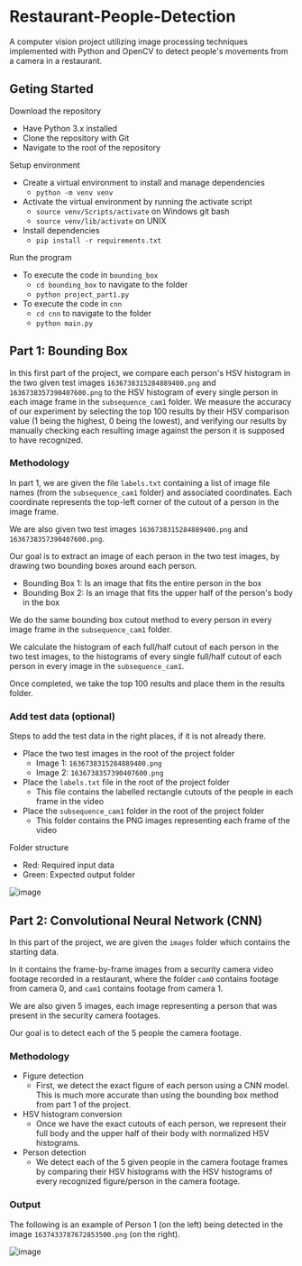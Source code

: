 # Restaurant-People-Detection
A computer vision project utilizing image processing techniques implemented with Python and OpenCV to detect people's movements from a camera in a restaurant.

## Geting Started
Download the repository
- Have Python 3.x installed
- Clone the repository with Git
- Navigate to the root of the repository

Setup environment
- Create a virtual environment to install and manage dependencies
    - `python -m venv venv`
- Activate the virtual environment by running the activate script
    - `source venv/Scripts/activate` on Windows git bash
    - `source venv/lib/activate` on UNIX
- Install dependencies
    - `pip install -r requirements.txt`

Run the program
- To execute the code in `bounding_box`
    - `cd bounding_box` to navigate to the folder
    - `python project_part1.py`
- To execute the code in `cnn`
    - `cd cnn` to navigate to the folder
    - `python main.py`

## Part 1: Bounding Box
In this first part of the project, we compare each person's HSV histogram in the two given test images `1636738315284889400.png` and `1636738357390407600.png` to the HSV histogram of every single person in each image frame in the `subsequence_cam1` folder. We measure the accuracy of our experiment by selecting the top 100 results by their HSV comparison value (1 being the highest, 0 being the lowest), and verifying our results by manually checking each resulting image against the person it is supposed to have recognized.

### Methodology
In part 1, we are given the file `labels.txt` containing a list of image file names (from the `subsequence_cam1` folder) and associated coordinates. Each coordinate represents the top-left corner of the cutout of a person in the image frame.

We are also given two test images `1636738315284889400.png` and `1636738357390407600.png`.

Our goal is to extract an image of each person in the two test images, by drawing two bounding boxes around each person.
- Bounding Box 1: Is an image that fits the entire person in the box
- Bounding Box 2: Is an image that fits the upper half of the person's body in the box

We do the same bounding box cutout method to every person in every image frame in the `subsequence_cam1` folder.

We calculate the histogram of each full/half cutout of each person in the two test images, to the histograms of every single full/half cutout of each person in every image in the `subsequence_cam1`.

Once completed, we take the top 100 results and place them in the results folder.

### Add test data (optional)
Steps to add the test data in the right places, if it is not already there.
- Place the two test images in the root of the project folder
    - Image 1: `1636738315284889400.png`
    - Image 2: `1636738357390407600.png`
- Place the `labels.txt` file in the root of the project folder
    - This file contains the labelled rectangle cutouts of the people in each frame in the video
- Place the `subsequence_cam1` folder in the root of the project folder
    - This folder contains the PNG images representing each frame of the video

Folder structure
- Red: Required input data
- Green: Expected output folder

![image](https://github.com/celinewmk/Restaurant-People-Detection/assets/67518620/8db93817-cc5b-47af-bda1-541edd6a04df)



## Part 2: Convolutional Neural Network (CNN)
In this part of the project, we are given the `images` folder which contains the starting data.

In it contains the frame-by-frame images from a security camera video footage recorded in a restaurant, where the folder `cam0` contains footage from camera 0, and `cam1` contains footage from camera 1.

We are also given 5 images, each image representing a person that was present in the security camera footages.

Our goal is to detect each of the 5 people the camera footage.

### Methodology
- Figure detection
    - First, we detect the exact figure of each person using a CNN model. This is much more accurate than using the bounding box method from part 1 of the project.
- HSV histogram conversion
    - Once we have the exact cutouts of each person, we represent their full body and the upper half of their body with normalized HSV histograms.
- Person detection
    - We detect each of the 5 given people in the camera footage frames by comparing their HSV histograms with the HSV histograms of every recognized figure/person in the camera footage.
 
### Output
The following is an example of Person 1 (on the left) being detected in the image `1637433787672853500.png` (on the right).

![image](https://github.com/celinewmk/Restaurant-People-Detection/assets/67518620/afbe9f04-28db-4e52-8760-00d863cc59e2)


